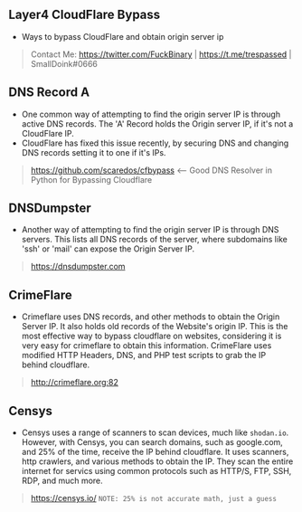 ## Layer4 CloudFlare Bypass
- Ways to bypass CloudFlare and obtain origin server ip
> Contact Me: https://twitter.com/FuckBinary | https://t.me/trespassed | SmallDoink#0666

## DNS Record A
- One common way of attempting to find the origin server IP is through active DNS records. The 'A' Record holds the Origin server IP, if it's not a CloudFlare IP. 
- CloudFlare has fixed this issue recently, by securing DNS and changing DNS records setting it to one if it's IPs.
> https://github.com/scaredos/cfbypass <-- Good DNS Resolver in Python for Bypassing Cloudflare

## DNSDumpster
- Another way of attempting to find the origin server IP is through DNS servers. This lists all DNS records of the server, where subdomains like 'ssh' or 'mail' can expose the Origin Server IP.
> https://dnsdumpster.com

## CrimeFlare
- Crimeflare uses DNS records, and other methods to obtain the Origin Server IP. It also holds old records of the Website's origin IP. This is the most effective way to bypass cloudflare on websites, considering it is very easy for crimeflare to obtain this information. CrimeFlare uses modified HTTP Headers, DNS, and PHP test scripts to grab the IP behind cloudflare.
> http://crimeflare.org:82

## Censys
- Censys uses a range of scanners to scan devices, much like `shodan.io`. However, with Censys, you can search domains, such as google.com, and 25% of the time, receive the IP behind cloudflare. It uses scanners, http crawlers, and various methods to obtain the IP. They scan the entire internet for servics using common protocols such as HTTP/S, FTP, SSH, RDP, and much more.
> https://censys.io/
> ``NOTE: 25% is not accurate math, just a guess``
